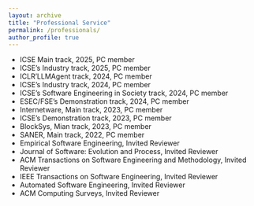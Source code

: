 ```yaml
---
layout: archive
title: "Professional Service"
permalink: /professionals/
author_profile: true
---
```


- ICSE Main track, 2025, PC member
- ICSE’s Industry track, 2025, PC member
- ICLR’LLMAgent track, 2024, PC member
- ICSE’s Industry track, 2024, PC member
- ICSE’s Software Engineering in Society track, 2024, PC member
- ESEC/FSE’s Demonstration track, 2024, PC member
- Internetware, Main track, 2023, PC member
- ICSE’s Demonstration track, 2023, PC member
- BlockSys, Mian track, 2023, PC member
- SANER, Main track, 2022, PC member
- Empirical Software Engineering, Invited Reviewer
- Journal of Software: Evolution and Process, Invited Reviewer
- ACM Transactions on Software Engineering and Methodology, Invited Reviewer
- IEEE Transactions on Software Engineering, Invited Reviewer
- Automated Software Engineering, Invited Reviewer
- ACM Computing Surveys, Invited Reviewer

